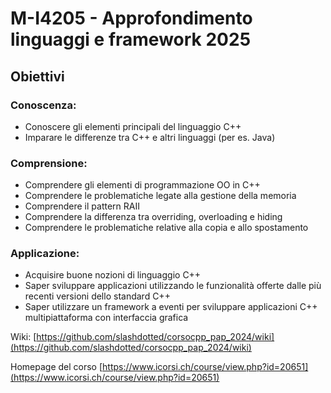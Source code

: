 # M-I4205 - Approfondimento linguaggi e framework 2025


## Obiettivi
### Conoscenza:
- Conoscere gli elementi principali del linguaggio C++
- Imparare le differenze tra C++ e altri linguaggi (per es. Java)
### Comprensione:
- Comprendere gli elementi di programmazione OO in C++
- Comprendere le problematiche legate alla gestione della memoria
- Comprendere il pattern RAII
- Comprendere la differenza tra overriding, overloading e hiding
- Comprendere le problematiche relative alla copia e allo spostamento
### Applicazione:
- Acquisire buone nozioni di linguaggio C++
- Saper sviluppare applicazioni utilizzando le funzionalità offerte dalle più recenti versioni dello standard C++
- Saper utilizzare un framework a eventi per sviluppare applicazioni C++ multipiattaforma con interfaccia grafica

Wiki: [https://github.com/slashdotted/corsocpp_pap_2024/wiki](https://github.com/slashdotted/corsocpp_pap_2024/wiki)

Homepage del corso [https://www.icorsi.ch/course/view.php?id=20651](https://www.icorsi.ch/course/view.php?id=20651)
